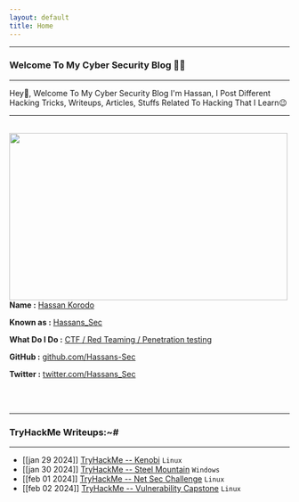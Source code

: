 ```yaml
---
layout: default
title: Home
---
```


* * *
### Welcome To My Cyber Security Blog 😮‍💨
* * *

Hey👋, Welcome To My Cyber Security Blog I'm Hassan, I Post Different Hacking Tricks, Writeups, Articles, Stuffs Related To Hacking That I Learn😉

<hr>
<br>
<img style="padding-right: 30px;" align="left"  width="500" height="300" src="https://github.com/Hassans-Sec/Hassans-sec.github.io/assets/139691745/9111237b-b801-47db-a0de-9ba5b893eb15">
<br>
<p><strong>Name :</strong> <a href="#">Hassan Korodo</a></p>
<p><strong>Known as :</strong> <a href="#">Hassans_Sec</a></p>
<p><strong>What Do I Do :</strong> <a href="#">CTF / Red Teaming / Penetration testing</a></p>
<p><strong>GitHub :</strong> <a href="https://github.com/Hassans-Sec">github.com/Hassans-Sec</a></p>
<p><strong>Twitter :</strong> <a href="https://twitter.com/Hassans_Sec">twitter.com/Hassans_Sec</a></p>
<br clear="left">
<br clear="left">


* * *
### **TryHackMe Writeups:~#**
* * *

- [[jan 29 2024]] [TryHackMe -- Kenobi](https://hassans-sec.github.io/Posts/THM/Kenobi.html) `Linux`
- [[jan 30 2024]] [TryHackMe -- Steel Mountain](https://hassans-sec.github.io/Posts/THM/Steel-Mountain.html) `Windows`
- [[feb 01 2024]] [TryHackMe -- Net Sec Challenge](https://hassans-sec.github.io/Posts/THM/Net-Sec-challenge.html) `Linux`
- [[feb 02 2024]] [TryHackMe -- Vulnerability Capstone](https://hassans-sec.github.io/Posts/THM/Vulnerability-Capstone.html) `Linux`
